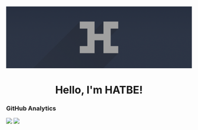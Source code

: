 ![Hatbe Banner](img/banner.png)
<h1 align="center">Hello, I'm HATBE!</h1>

### GitHub Analytics
<p><img height="200px" src="https://github-readme-stats.vercel.app/api?username=hatbe&show_icons=true&theme=github_dark&hide_border=true">
<img height="200px"  src="https://github-readme-stats.vercel.app/api/top-langs?username=hatbe&theme=github_dark&layout=compact&hide_border=true"></p>
